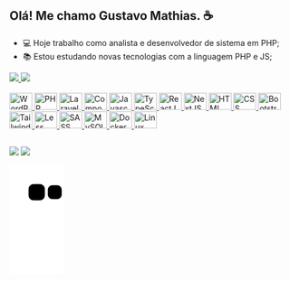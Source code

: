 ## Olá! Me chamo Gustavo Mathias. ☕

- 💻 Hoje trabalho como analista e desenvolvedor de sistema em PHP;
- 📚 Estou estudando novas tecnologias com a linguagem PHP e JS;

<div align="center" style="display: inline-block;">
  <a href="https://github.com/codigocafe">
  <img height="180em" src="https://github-readme-stats.vercel.app/api?username=codigocafe&show_icons=true&theme=dracula&include_all_commits=true&count_private=true"/>
  <img height="180em" src="https://github-readme-stats.vercel.app/api/top-langs/?username=codigocafe&layout=compact&langs_count=7&theme=dracula"/>
</div>

<div style="display: inline_block"><br>
    <img width="40" height="30" title="WordPress" src="https://cdn.jsdelivr.net/gh/devicons/devicon/icons/wordpress/wordpress-plain.svg" />
    <img width="40" height="30" title="PHP" src="https://cdn.jsdelivr.net/gh/devicons/devicon/icons/php/php-original.svg" />
    <img width="40" height="30" title="Laravel"  src="https://cdn.jsdelivr.net/gh/devicons/devicon/icons/laravel/laravel-plain-wordmark.svg" />
    <img width="40" height="30" title="Composer" src="https://cdn.jsdelivr.net/gh/devicons/devicon/icons/composer/composer-original.svg" />
    <img width="40" height="30" title="Javascript" src="https://cdn.jsdelivr.net/gh/devicons/devicon/icons/javascript/javascript-original.svg" />
    <img width="40" height="30" title="TypeScript" src="https://cdn.jsdelivr.net/gh/devicons/devicon/icons/typescript/typescript-original.svg" />
    <img width="40" height="30" title="ReactJS" src="https://cdn.jsdelivr.net/gh/devicons/devicon/icons/react/react-original.svg" />
    <img width="40" height="30" title="NextJS" src="https://cdn.jsdelivr.net/gh/devicons/devicon/icons/nextjs/nextjs-original.svg" />
    <img width="40" height="30" title="HTML" src="https://cdn.jsdelivr.net/gh/devicons/devicon/icons/html5/html5-original-wordmark.svg" />
    <img width="40" height="30" title="CSS" src="https://cdn.jsdelivr.net/gh/devicons/devicon/icons/css3/css3-original-wordmark.svg" />
    <img width="40" height="30" title="Bootstrap" src="https://cdn.jsdelivr.net/gh/devicons/devicon/icons/bootstrap/bootstrap-original.svg" />
    <img width="40" height="30" title="TailwindCSS" src="https://cdn.jsdelivr.net/gh/devicons/devicon/icons/tailwindcss/tailwindcss-plain.svg" />
    <img width="40" height="30" title="Less" src="https://cdn.jsdelivr.net/gh/devicons/devicon/icons/less/less-plain-wordmark.svg" />
    <img width="40" height="30" title="SASS" src="https://cdn.jsdelivr.net/gh/devicons/devicon/icons/sass/sass-original.svg" />
    <img width="40" height="30" title="MySQL" src="https://cdn.jsdelivr.net/gh/devicons/devicon/icons/mysql/mysql-plain-wordmark.svg" />
    <img width="40" height="30" title="Docker" src="https://cdn.jsdelivr.net/gh/devicons/devicon/icons/docker/docker-original.svg" />
    <img width="40" height="30" title="Linux" src="https://cdn.jsdelivr.net/gh/devicons/devicon/icons/linux/linux-original.svg" />
</div>

##

<div> 
  <a href = "mailto:contato@codigo.cafe"><img src="https://img.shields.io/badge/-Gmail-%23333?style=for-the-badge&logo=gmail&logoColor=white" target="_blank"></a>
  <a href="https://www.linkedin.com/in/gustavomathias/" target="_blank"><img src="https://img.shields.io/badge/-LinkedIn-%230077B5?style=for-the-badge&logo=linkedin&logoColor=white" target="_blank"></a> 
 
  ![Snake animation](https://github.com/codigocafe/codigocafe/blob/output/github-contribution-grid-snake.svg)
</div>
